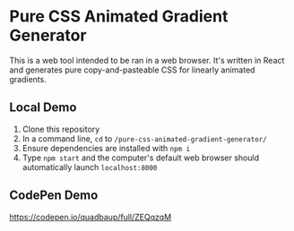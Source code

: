 # Pure CSS Animated Gradient Generator

This is a web tool intended to be ran in a web browser. It's written in React and generates pure copy-and-pasteable CSS for linearly animated gradients.

## Local Demo

1. Clone this repository
2. In a command line, `cd` to `/pure-css-animated-gradient-generator/`
3. Ensure dependencies are installed with `npm i`
4. Type `npm start` and the computer's default web browser should automatically launch `localhost:8000`

## CodePen Demo

<https://codepen.io/quadbaup/full/ZEQqzqM>
